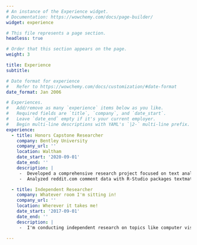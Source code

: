 ```yaml
---
# An instance of the Experience widget.
# Documentation: https://wowchemy.com/docs/page-builder/
widget: experience

# This file represents a page section.
headless: true

# Order that this section appears on the page.
weight: 3

title: Experience
subtitle:

# Date format for experience
#   Refer to https://wowchemy.com/docs/customization/#date-format
date_format: Jan 2006

# Experiences.
#   Add/remove as many `experience` items below as you like.
#   Required fields are `title`, `company`, and `date_start`.
#   Leave `date_end` empty if it's your current employer.
#   Begin multi-line descriptions with YAML's `|2-` multi-line prefix.
experience:
  - title: Honors Capstone Researcher
    company: Bentley University
    company_url: ''
    location: Waltham
    date_start: '2020-09-01'
    date_end: ''
    description: |
     -	Developed a comprehensive research project focused on text analysis & natural language processing.
     -	Analyzed reddit.com comment data with R-Studio packages textmatch and quanteda to gauge sentiment based on presumed user gender. Attempting to predict upvote/downvote ratio using summary statistics.

  - title: Independent Researcher
    company: Whatever room I'm sitting in!
    company_url: ''
    location: Wherever it takes me!
    date_start: '2017-09-01'
    date_end: ''
    description: |
     -  I'm conducting independent research on topics like computer vision and visualization at the moment. Packages I'm currently playing with include plotly and cv2. Go-to packages are pandas and numpy.

---
```

